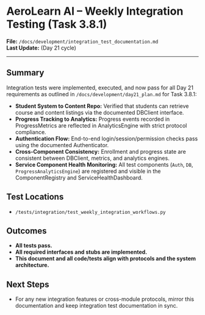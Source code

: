 # AeroLearn AI – Weekly Integration Testing (Task 3.8.1)

**File:** `/docs/development/integration_test_documentation.md`  
**Last Update:** (Day 21 cycle)

---

## Summary

Integration tests were implemented, executed, and now pass for all Day 21 requirements as outlined in `/docs/development/day21_plan.md` for Task 3.8.1:

- **Student System to Content Repo:** Verified that students can retrieve course and content listings via the documented DBClient interface.
- **Progress Tracking to Analytics:** Progress events recorded in ProgressMetrics are reflected in AnalyticsEngine with strict protocol compliance.
- **Authentication Flow:** End-to-end login/session/permission checks pass using the documented Authenticator.
- **Cross-Component Consistency:** Enrollment and progress state are consistent between DBClient, metrics, and analytics engines.
- **Service Component Health Monitoring:** All test components (`Auth`, `DB`, `ProgressAnalyticsEngine`) are registered and visible in the ComponentRegistry and ServiceHealthDashboard.

## Test Locations

- `/tests/integration/test_weekly_integration_workflows.py`

## Outcomes

- **All tests pass.**  
- **All required interfaces and stubs are implemented.**  
- **This document and all code/tests align with protocols and the system architecture.**

## Next Steps

- For any new integration features or cross-module protocols, mirror this documentation and keep integration test documentation in sync.